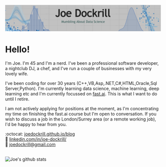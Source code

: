 ![Header image](https://github.com/joedockrill/joedockrill/raw/master/web-header-wide.png)
# Hello!

I'm Joe. I'm 45 and I'm a nerd. I've been a professional software developer, a nightclub DJ, a chef, and I've run a couple of businesses with my very lovely wife.  

I've been coding for over 30 years (C++,VB,Asp,.NET,C#,HTML,Oracle,Sql Server,Python). I'm currently learning data science, machine learning, deep learning etc and I'm currently focussed on [fast.ai](http://fast.ai). This is what I want to do until I retire. 

I am not actively applying for positions at the moment, as I'm concentrating my time on finishing the fast.ai course but I'm open to conversation. If you wish to discuss a job in the London/Surrey area (or a remote working job), I'd be happy to hear from you. 

:octocat: [joedockrill.github.io/blog](http://joedockrill.github.io/blog) \
:link: [linkedin.com/in/joe-dockrill/](http://www.linkedin.com/in/joe-dockrill/) \
:email: <joedockrill@gmail.com>

\
![Joe's github stats](https://github-readme-stats.vercel.app/api?username=joedockrill&show_icons=true)
